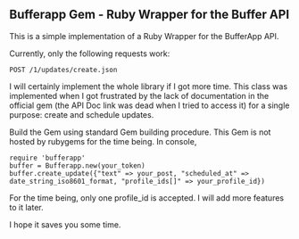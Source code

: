 Bufferapp Gem - Ruby Wrapper for the Buffer API
---

This is a simple implementation of a Ruby Wrapper for the BufferApp API.

Currently, only the following requests work:

	POST /1/updates/create.json

I will certainly implement the whole library if I got more time. This class was implemented when I got frustrated by the lack of documentation in the official gem (the API Doc link was dead when I tried to access it) for a single purpose: create and schedule updates.

Build the Gem using standard Gem building procedure. This Gem is not hosted by rubygems for the time being. In console,
	
	require 'bufferapp'
	buffer = Bufferapp.new(your_token)
	buffer.create_update({"text" => your_post, "scheduled_at" => date_string_iso8601_format, "profile_ids[]" => your_profile_id})

For the time being, only one profile_id is accepted. I will add more features to it later.

I hope it saves you some time.